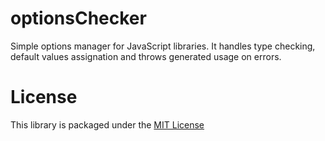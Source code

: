 # optionsChecker

Simple options manager for JavaScript libraries.
It handles type checking, default values assignation and throws generated usage on errors.

# License

This library is packaged under the [MIT License](./LICENSE)
